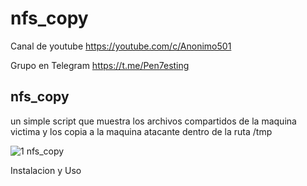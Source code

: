 # nfs_copy

Canal de youtube https://youtube.com/c/Anonimo501

Grupo en Telegram https://t.me/Pen7esting

## nfs_copy

un simple script que muestra los archivos compartidos de la maquina victima y los copia a la maquina atacante dentro de la ruta /tmp

![1 nfs_copy](https://user-images.githubusercontent.com/67207446/145267615-45e17330-267b-4f52-b829-da78c93884ed.png)

Instalacion y Uso


